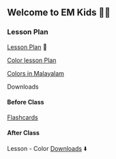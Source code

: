 ## Welcome to EM Kids 👦👧


### Lesson Plan

[Lesson Plan](https://www.eslkidstuff.com/esl-kids-lesson-plans.html) 🥳

[Color lesson Plan](https://www.eslkidstuff.com/lesson-plans/pdf/colors-lesson-plan.pdf)

[Colors in Malayalam](https://www.learnentry.com/english-malayalam/vocabulary/color-in-malayalam/)

Downloads
#### Before Class
[Flashcards](https://www.totcards.com/documents/free-colour-flashcards-pictures.pdf)
#### After Class
Lesson - Color [Downloads](https://www.eslkidstuff.com/Worksheets/PDF/CupCakeColorbpp.pdf) ⬇️
